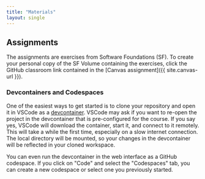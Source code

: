```yaml
---
title: "Materials"
layout: single
---
```


## Assignments

The assignments are exercises from Software Foundations (SF). To 
create your personal copy of the SF Volume containing the exercises, click the GitHub classroom link contained in the [Canvas assignment]({{ site.canvas-url }}).

### Devcontainers and Codespaces

One of the easiest ways to get started is to clone your repository and open it
in VSCode as a
[devcontainer](https://code.visualstudio.com/docs/devcontainers/containers).
VSCode may ask if you want to re-open the project in the devcontainer that is
pre-configured for the course.  If you say yes, VSCode will download the
container, start it, and connect to it remotely. This will take a while the first time, especially 
on a slow internet connection.  The local directory will be
mounted, so your changes in the devcontainer will be reflected in your cloned
workspace.

You can even run the devcontainer in the web interface as a GitHub codespace.
If you click on "Code" and select the "Codespaces" tab, you can create a new
codespace or select one you previously started.